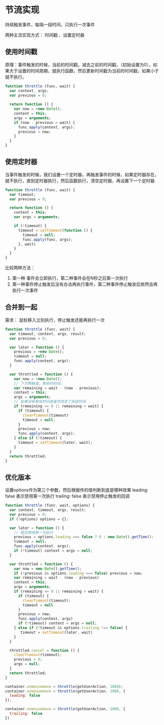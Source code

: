 # 节流实现

持续触发事件，每隔一段时间，只执行一次事件

两种主流实现方式： 时间戳 、设置定时器

## 使用时间戳

原理：事件触发的时候，当前的时间戳，减去之前的时间戳，（初始设置为0），如果大于设置的时间周期，就执行函数，然后更新时间戳为当前的时间戳，如果小于就不执行。

```javascript
function throttle (func, wait) {
  var context, args;
  var previous = 0;
  
  return function () {
    var now = +new Date();
    context = this;
    args = arguments;
    if (now - previous > wait) {
      func.apply(context, args);
      previous = now;
    }
  }
}
```

## 使用定时器

当事件触发的时候，我们设置一个定时器，再触发事件的时候，如果定时器存在，就不执行，直到定时器执行，然后函数执行，清空定时器，再设置下一个定时器

```javascript
function throttle (func, wait) {
  var timeout;
  var previous = 0;

  return function () {
    context = this;
    var args = arguments;

    if (!timeout) {
      timeout = setTimeout(function () {
        timeout = null;
        func.apply(func, args);
      }, wait)
    }
  }
}
```

比较两种方法：
1. 第一种 事件会立即执行，第二种事件会在N秒之后第一次执行
2. 第一种事件停止触发后没有办法再执行事件，第二种事件停止触发后依然会再执行一次事件



## 合并到一起

需求： 鼠标移入立刻执行，停止触发还能再执行一次

```javascript
function throttle (func, wait) {
  var timeout, context, args, result;
  var previous = 0;

  var later = function () {
    previous = +new Date();
    timeout = null;
    func.apply(context, args);
  }

  var throttled = function () {
    var now = +new Date();
    // 下次再触发，剩余的时间。
    var remaining = wait - (now - previous);
    context = this;
    args = arguments;
    // 如果没有剩余时间或者你改变了系统时间
    if (remaining <= 0 || remaining > wait) {
      if (timeout) {
        clearTimeout(timeout)
        timeout = null;
      }
      previous = now;
      func.apply(context, args);
    } else if (!timeout) {
      timeout = setTimeout(later, wait);
    }
  }
  return throttled;
}
```


## 优化版本

设置options作为第三个参数，然后根据传的值判断到底是哪种效果
leading: false 表示禁用第一次执行
trailing: false 表示禁用停止触发的回调

```javascript
function throttle (func, wait, options) {
  var context, timeout, args, result;
  var previous = 0;
  if (!options) options = {};

  var later = function () {
    // 是否禁用第一次执行
    previous = options.leading === false ? 0 : new Date().getTime();
    timeout = null;
    func.apply(context, args);
    if (!timeout) context = args = null;
  }

  var throttled = function () {
    var now = new Date().getTime();
    if (!previous && options.leading === false) previous = now;
    var remaining = wait - (now - previous)
    context = this;
    args = arguments;
    if (remaining <= 0 || remaining > wait) {
      if (timeout) {
        clearTimeout(timeout);
        timeout = null
      }
      previous = now;
      func.apply(context, args)
      if (!timeout) context = args = null;
    } else if (!timeout && options.trailing !== false) {
       timeout = setTimeout(later, wait)
    }
  }

  throttled.cancel = function () {
    clearTimeout(timeout);
    previous = 0;
    args = null;
  }
  return throttled;
}
```


```javascript
container.onmousemove = throttle(getUserAction, 1000);
container.onmousemove = throttle(getUserAction, 1000, {
  leading: false
});

container.onmousemove = throttle(getUserAction, 1000, {
  trailing: false
})
```